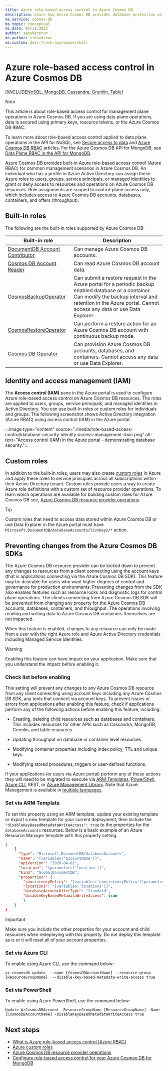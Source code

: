 ```yaml
---
title: Azure role-based access control in Azure Cosmos DB 
description: Learn how Azure Cosmos DB provides database protection with Active directory integration (Azure RBAC).
ms.service: cosmos-db
ms.topic: conceptual
ms.date: 05/11/2022
author: seesharprun
ms.author: sidandrews
ms.custom: devx-track-azurepowershell
---
```


# Azure role-based access control in Azure Cosmos DB
[!INCLUDE[NoSQL, MongoDB, Cassandra, Gremlin, Table](includes/appliesto-nosql-mongodb-cassandra-gremlin-table.md)]

> [!NOTE]
> This article is about role-based access control for management plane operations in Azure Cosmos DB. If you are using data plane operations, data is secured using primary keys, resource tokens, or the Azure Cosmos DB RBAC. 

To learn more about role-based access control applied to data plane operations in the API for NoSQL, see [Secure access to data](secure-access-to-data.md) and [Azure Cosmos DB RBAC](how-to-setup-rbac.md) articles. For the Azure Cosmos DB API for MongoDB, see [Data Plane RBAC in the API for MongoDB](mongodb/how-to-setup-rbac.md).

Azure Cosmos DB provides built-in Azure role-based access control (Azure RBAC) for common management scenarios in Azure Cosmos DB. An individual who has a profile in Azure Active Directory can assign these Azure roles to users, groups, service principals, or managed identities to grant or deny access to resources and operations on Azure Cosmos DB resources. Role assignments are scoped to control-plane access only, which includes access to Azure Cosmos DB accounts, databases, containers, and offers (throughput).


## Built-in roles

The following are the built-in roles supported by Azure Cosmos DB:

|**Built-in role**  |**Description**  |
|---------|---------|
|[DocumentDB Account Contributor](../role-based-access-control/built-in-roles.md#documentdb-account-contributor)|Can manage Azure Cosmos DB accounts.|
|[Cosmos DB Account Reader](../role-based-access-control/built-in-roles.md#cosmos-db-account-reader-role)|Can read Azure Cosmos DB account data.|
|[CosmosBackupOperator](../role-based-access-control/built-in-roles.md#cosmosbackupoperator)| Can submit a restore request in the Azure portal for a periodic backup enabled database or a container. Can modify the backup interval and retention in the Azure portal. Cannot access any data or use Data Explorer.  |
| [CosmosRestoreOperator](../role-based-access-control/built-in-roles.md#cosmosrestoreoperator) | Can perform a restore action for an Azure Cosmos DB account with continuous backup mode.|
|[Cosmos DB Operator](../role-based-access-control/built-in-roles.md#cosmos-db-operator)|Can provision Azure Cosmos DB accounts, databases, and containers. Cannot access any data or use Data Explorer.|

## Identity and access management (IAM)

The **Access control (IAM)** pane in the Azure portal is used to configure Azure role-based access control on Azure Cosmos DB resources. The roles are applied to users, groups, service principals, and managed identities in Active Directory. You can use built-in roles or custom roles for individuals and groups. The following screenshot shows Active Directory integration (Azure RBAC) using access control (IAM) in the Azure portal:

:::image type="content" source="./media/role-based-access-control/database-security-identity-access-management-rbac.png" alt-text="Access control (IAM) in the Azure portal - demonstrating database security.":::

## Custom roles

In addition to the built-in roles, users may also create [custom roles](../role-based-access-control/custom-roles.md) in Azure and apply these roles to service principals across all subscriptions within their Active Directory tenant. Custom roles provide users a way to create Azure role definitions with a custom set of resource provider operations. To learn which operations are available for building custom roles for Azure Cosmos DB see, [Azure Cosmos DB resource provider operations](../role-based-access-control/resource-provider-operations.md#microsoftdocumentdb)

> [!TIP]
> Custom roles that need to access data stored within Azure Cosmos DB or use Data Explorer in the Azure portal must have `Microsoft.DocumentDB/databaseAccounts/listKeys/*` action.

## <a id="prevent-sdk-changes"></a>Preventing changes from the Azure Cosmos DB SDKs

The Azure Cosmos DB resource provider can be locked down to prevent any changes to resources from a client connecting using the account keys (that is applications connecting via the Azure Cosmos DB SDK). This feature may be desirable for users who want higher degrees of control and governance for production environments. Preventing changes from the SDK also enables features such as resource locks and diagnostic logs for control plane operations. The clients connecting from Azure Cosmos DB SDK will be prevented from changing any property for the Azure Cosmos DB accounts, databases, containers, and throughput. The operations involving reading and writing data to Azure Cosmos DB containers themselves are not impacted.

When this feature is enabled, changes to any resource can only be made from a user with the right Azure role and Azure Active Directory credentials including Managed Service Identities.

> [!WARNING]
> Enabling this feature can have impact on your application. Make sure that you understand the impact before enabling it.

### Check list before enabling

This setting will prevent any changes to any Azure Cosmos DB resource from any client connecting using account keys including any Azure Cosmos DB SDK, any tools that connect via account keys. To prevent issues or errors from applications after enabling this feature, check if  applications perform any of the following actions before enabling this feature, including:

- Creating, deleting child resources such as databases and containers. This includes resources for other APIs such as Cassandra, MongoDB, Gremlin, and table resources.

- Updating throughput on database or container level resources.

- Modifying container properties including index policy, TTL and unique keys.

- Modifying stored procedures, triggers or user-defined functions.

If your applications (or users via Azure portal) perform any of these actions they will need to be migrated to execute via [ARM Templates](sql/manage-with-templates.md), [PowerShell](sql/manage-with-powershell.md), [Azure CLI](sql/manage-with-cli.md), REST, or [Azure Management Library](https://github.com/Azure-Samples/cosmos-management-net). Note that Azure Management is available in [multiple languages](../index.yml?product=featured).

### Set via ARM Template

To set this property using an ARM template, update your existing template or export a new template for your current deployment, then include the `"disableKeyBasedMetadataWriteAccess": true` to the properties for the `databaseAccounts` resources. Below is a basic example of an Azure Resource Manager template with this property setting.

```json
{
    {
      "type": "Microsoft.DocumentDB/databaseAccounts",
      "name": "[variables('accountName')]",
      "apiVersion": "2020-04-01",
      "location": "[parameters('location')]",
      "kind": "GlobalDocumentDB",
      "properties": {
        "consistencyPolicy": "[variables('consistencyPolicy')[parameters('defaultConsistencyLevel')]]",
        "locations": "[variables('locations')]",
        "databaseAccountOfferType": "Standard",
        "disableKeyBasedMetadataWriteAccess": true
        }
    }
}
```

> [!IMPORTANT]
> Make sure you include the other properties for your account and child resources when redeploying with this property. Do not deploy this template as is or it will reset all of your account properties.

### Set via Azure CLI

To enable using Azure CLI, use the command below:

```azurecli-interactive
az cosmosdb update  --name [CosmosDBAccountName] --resource-group [ResourceGroupName]  --disable-key-based-metadata-write-access true

```

### Set via PowerShell

To enable using Azure PowerShell, use the command below:

```azurepowershell-interactive
Update-AzCosmosDBAccount -ResourceGroupName [ResourceGroupName] -Name [CosmosDBAccountName] -DisableKeyBasedMetadataWriteAccess true
```

## Next steps

- [What is Azure role-based access control (Azure RBAC)](../role-based-access-control/overview.md)
- [Azure custom roles](../role-based-access-control/custom-roles.md)
- [Azure Cosmos DB resource provider operations](../role-based-access-control/resource-provider-operations.md#microsoftdocumentdb)
- [Configure role-based access control for your Azure Cosmso DB for MongoDB](mongodb/how-to-setup-rbac.md)
